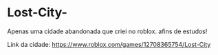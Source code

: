 # Lost-City-
Apenas uma cidade abandonada que criei no roblox. afins de estudos!

Link da cidade: https://www.roblox.com/games/12708365754/Lost-City 
